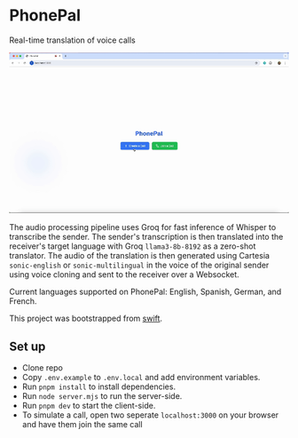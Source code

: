 # PhonePal

Real-time translation of voice calls 

![demo](demo.gif)

The audio processing pipeline uses Groq for fast inference of Whisper to transcribe the sender. The sender's transcription is then translated into the receiver's target language with Groq `llama3-8b-8192` as a zero-shot translator. The audio of the translation is then generated using Cartesia `sonic-english` or `sonic-multilingual` in the voice of the original sender using voice cloning and sent to the receiver over a Websocket. 

Current languages supported on PhonePal: English, Spanish, German, and French. 

This project was bootstrapped from [swift](https://github.com/ai-ng/swift.git). 

## Set up

-   Clone repo
-   Copy `.env.example` to `.env.local` and add environment variables.
-   Run `pnpm install` to install dependencies.
-   Run `node server.mjs` to run the server-side. 
-   Run `pnpm dev` to start the client-side.
-   To simulate a call, open two seperate `localhost:3000` on your browser and have them join the same call
